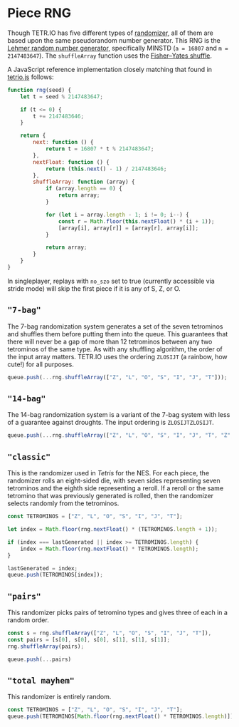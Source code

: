 # Piece RNG

Though TETR.IO has five different types of [randomizer](Room_Config.md#Bag-type), all of them are based upon the same pseudorandom number generator. This RNG is the [Lehmer random number generator](https://en.wikipedia.org/wiki/Lehmer_random_number_generator), specifically MINSTD (`a = 16807` and `m = 2147483647`). The `shuffleArray` function uses the [Fisher–Yates shuffle](https://en.wikipedia.org/wiki/Fisher%E2%80%93Yates_shuffle).

A JavaScript reference implementation closely matching that found in [tetrio.js](https://tetr.io/js/tetrio.js) follows:

```js
function rng(seed) {
    let t = seed % 2147483647;

    if (t <= 0) {
        t += 2147483646;
    }

    return {
        next: function () {
            return t = 16807 * t % 2147483647;
        },
        nextFloat: function () {
            return (this.next() - 1) / 2147483646;
        },
        shuffleArray: function (array) {
            if (array.length == 0) {
                return array;
            }

            for (let i = array.length - 1; i != 0; i--) {
                const r = Math.floor(this.nextFloat() * (i + 1));
                [array[i], array[r]] = [array[r], array[i]];
            }

            return array;
        }
    }
}
```

In singleplayer, replays with `no_szo` set to true (currently accessible via stride mode) will skip the first piece if it is any of S, Z, or O.

## `"7-bag"`

The 7-bag randomization system generates a set of the seven tetrominos and shuffles them before putting them into the queue. This guarantees that there will never be a gap of more than 12 tetrominos between any two tetrominos of the same type. As with any shuffling algorithm, the order of the input array matters. TETR.IO uses the ordering `ZLOSIJT` (a rainbow, how cute!) for all purposes.

```js
queue.push(...rng.shuffleArray(["Z", "L", "O", "S", "I", "J", "T"]));
```

## `"14-bag"`

The 14-bag randomization system is a variant of the 7-bag system with less of a guarantee against droughts. The input ordering is `ZLOSIJTZLOSIJT`.

```js
queue.push(...rng.shuffleArray(["Z", "L", "O", "S", "I", "J", "T", "Z", "L", "O", "S", "I", "J", "T"]));
```

## `"classic"`

This is the randomizer used in *Tetris* for the NES. For each piece, the randomizer rolls an eight-sided die, with seven sides representing seven tetrominos and the eighth side representing a reroll. If a reroll or the same tetromino that was previously generated is rolled, then the randomizer selects randomly from the tetrominos.

```js
const TETROMINOS = ["Z", "L", "O", "S", "I", "J", "T"];

let index = Math.floor(rng.nextFloat() * (TETROMINOS.length + 1));

if (index === lastGenerated || index >= TETROMINOS.length) {
    index = Math.floor(rng.nextFloat() * TETROMINOS.length);
}

lastGenerated = index;
queue.push(TETROMINOS[index]);
```

## `"pairs"`

This randomizer picks pairs of tetromino types and gives three of each in a random order.

```js
const s = rng.shuffleArray(["Z", "L", "O", "S", "I", "J", "T"]),
const pairs = [s[0], s[0], s[0], s[1], s[1], s[1]];
rng.shuffleArray(pairs);

queue.push(...pairs)
```

## `"total mayhem"`

This randomizer is entirely random. <!-- xD -->

```js
const TETROMINOS = ["Z", "L", "O", "S", "I", "J", "T"];
queue.push(TETROMINOS[Math.floor(rng.nextFloat() * TETROMINOS.length)]);
```